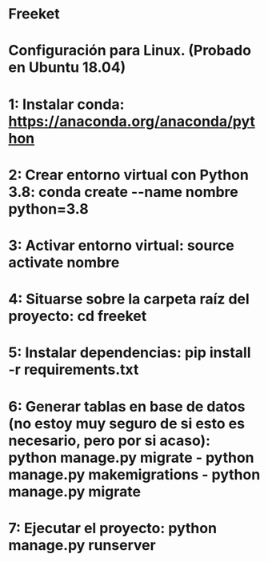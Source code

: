 # Freeket

# Configuración para Linux. (Probado en Ubuntu 18.04)

# 1: Instalar conda:  https://anaconda.org/anaconda/python
# 2: Crear entorno virtual con Python 3.8: conda create --name nombre python=3.8
# 3: Activar entorno virtual: source activate nombre
# 4: Situarse sobre la carpeta raíz del proyecto: cd freeket
# 5: Instalar dependencias: pip install -r requirements.txt
# 6: Generar tablas en base de datos (no estoy muy seguro de si esto es necesario, pero por si acaso): python manage.py migrate - python manage.py makemigrations - python manage.py migrate
# 7: Ejecutar el proyecto: python manage.py runserver
